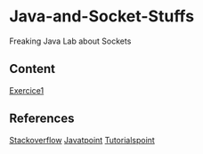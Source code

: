 # Java-and-Socket-Stuffs
Freaking Java Lab about Sockets 

## Content
[Exercice1](/Ex1.md)

## References
[Stackoverflow](https://stackoverflow.com/)
[Javatpoint](https://www.javatpoint.com/)
[Tutorialspoint](www.tutorialspoint.com)

